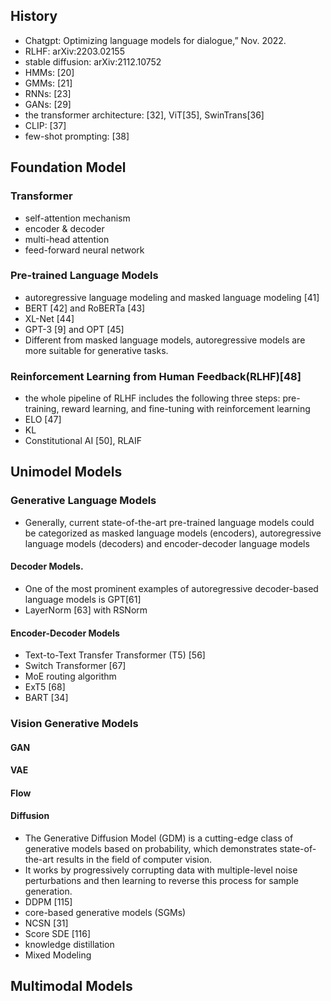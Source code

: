 ## History
* Chatgpt: Optimizing language models for dialogue,” Nov. 2022.
* RLHF: arXiv:2203.02155
* stable diffusion: arXiv:2112.10752  
* HMMs: [20]
* GMMs: [21]
* RNNs: [23]
* GANs: [29]
* the transformer architecture: [32], ViT[35], SwinTrans[36]
* CLIP: [37]
* few-shot prompting: [38]
## Foundation Model
### Transformer
* self-attention mechanism
* encoder & decoder
* multi-head attention
* feed-forward neural network  
### Pre-trained Language Models
* autoregressive language modeling and masked language modeling [41]
* BERT [42] and RoBERTa [43]
* XL-Net [44]
* GPT-3 [9] and OPT [45]
* Different from masked language models, autoregressive models are more suitable for generative tasks.

### Reinforcement Learning from Human Feedback(RLHF)[48]
* the whole pipeline of RLHF includes the following three steps: pre-training, reward learning, and fine-tuning with reinforcement learning
* ELO [47]
* KL
* Constitutional AI [50], RLAIF

## Unimodel Models

### Generative Language Models
* Generally, current state-of-the-art pre-trained language models could be categorized as masked language models (encoders), autoregressive language models (decoders) and encoder-decoder language models
#### Decoder Models. 
* One of the most prominent examples of autoregressive decoder-based language models is GPT[61]
* LayerNorm [63] with RSNorm
#### Encoder-Decoder Models
* Text-to-Text Transfer Transformer (T5) [56]
* Switch Transformer [67]
* MoE routing algorithm
* ExT5 [68]
* BART [34]

### Vision Generative Models
#### GAN
#### VAE
#### Flow
#### Diffusion
* The Generative Diffusion Model (GDM) is a cutting-edge class of generative models based on probability, which demonstrates state-of-the-art results in the field of computer vision.
* It works by progressively corrupting data with multiple-level noise perturbations and then learning to reverse this process for sample generation.
* DDPM [115]
* core-based generative models (SGMs)
* NCSN [31]
* Score SDE [116]
* knowledge distillation
* Mixed Modeling

## Multimodal Models